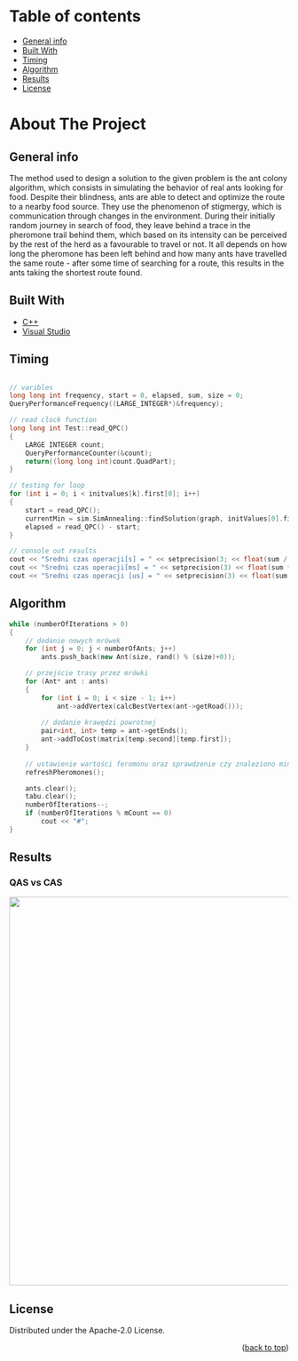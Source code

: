 # Table of contents
* [General info](#general-info)
* [Built With](#built-with)
* [Timing](#timing)
* [Algorithm](#algorithm)
* [Results](#results) 
* [License](#license)

# About The Project

## General info

<p class="text-justify">
The method used to design a solution to the given problem is the ant colony algorithm, which consists in
simulating the behavior of real ants looking for food. Despite their blindness, ants are able to detect and
optimize the route to a nearby food source. They use the phenomenon of stigmergy, which is communication
through changes in the environment. During their initially random journey in search of food, they leave behind a trace in the
pheromone trail behind them, which based on its intensity can be perceived by the rest of the herd as a favourable
to travel or not. It all depends on how long the pheromone has been left behind and how many ants have travelled
the same route - after some time of searching for a route, this results in the ants taking the shortest route found.
    
</p>

## Built With

* [C++](https://isocpp.org/)
* [Visual Studio](https://visualstudio.microsoft.com/pl/)

## Timing

```cpp

// varibles
long long int frequency, start = 0, elapsed, sum, size = 0; 
QueryPerformanceFrequency((LARGE_INTEGER*)&frequency); 

// read clock function
long long int Test::read_QPC() 
{ 
	LARGE INTEGER count; 
	QueryPerformanceCounter(&count); 
	return((long long int)count.QuadPart); 
}

// testing for loop
for (int i = 0; i < initvalues[k].first[0]; i++) 
{
	start = read_QPC(); 
	currentMin = sim.SimAnnealing::findSolution(graph, initValues[0].first[1], 0); 
	elapsed = read_QPC() - start; 
}

// console out results
cout << "Sredni czas operacji[s] = " << setprecision(3; << float(sum / float(test))/f << endl; 
cout << "Sredni czas operacji[ms] = " << setprecision(3) << float(sum * 1000.0)/ float(test)/f << endl; 
cout << "Sredni czas operacji [us] = " << setprecision(3) << float(sum * 1000000.0) / float(test)/f << endl << endl; 

```

## Algorithm

```cpp
while (numberOfIterations > 0)
{
    // dodanie nowych mrówek
    for (int j = 0; j < numberOfAnts; j++)
        ants.push_back(new Ant(size, rand() % (size)+0));

    // przejście trasy przez mrówki
    for (Ant* ant : ants)
    {
        for (int i = 0; i < size - 1; i++)
            ant->addVertex(calcBestVertex(ant->getRoad()));
        
        // dodanie krawędzi powrotnej
        pair<int, int> temp = ant->getEnds();
        ant->addToCost(matrix[temp.second][temp.first]);
    }
    
    // ustawienie wartości feromonu oraz sprawdzenie czy znaleziono minimum
    refreshPheromones();

    ants.clear();
    tabu.clear();
    numberOfIterations--;
    if (numberOfIterations % mCount == 0)
        cout << "#";
}
```
## Results 
### QAS vs CAS

<img src="https://github.com/jarekkopaczewski/AntColonyOptimizationTSP/blob/225bfb8b2e64cfe1b3678019f6d5a5fa4e1f396e/QAS_vs_CAS.png" width="700"/>

## License

Distributed under the Apache-2.0 License.

<p align="right">(<a href="#top">back to top</a>)</p>
